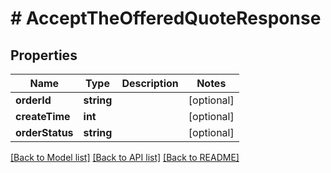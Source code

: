# # AcceptTheOfferedQuoteResponse

## Properties

Name | Type | Description | Notes
------------ | ------------- | ------------- | -------------
**orderId** | **string** |  | [optional]
**createTime** | **int** |  | [optional]
**orderStatus** | **string** |  | [optional]

[[Back to Model list]](../../README.md#models) [[Back to API list]](../../README.md#endpoints) [[Back to README]](../../README.md)

